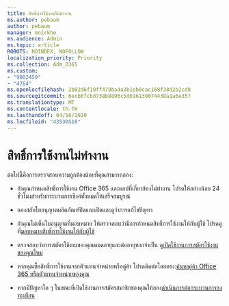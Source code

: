 ```yaml
---
title: สิทธิ์การใช้งานไม่ทํางาน
ms.author: pebaum
author: pebaum
manager: mnirkhe
ms.audience: Admin
ms.topic: article
ROBOTS: NOINDEX, NOFOLLOW
localization_priority: Priority
ms.collection: Adm_O365
ms.custom:
- "9002459"
- "4764"
ms.openlocfilehash: 2b82d6f19ff479ba4a3b1eb0cac168f38d2b2cd8
ms.sourcegitcommit: 6ecb6fcbd738b8896c5d616130074438a1a6e357
ms.translationtype: MT
ms.contentlocale: th-TH
ms.lasthandoff: 04/16/2020
ms.locfileid: "43530510"
---
```

# <a name="license-not-working"></a>สิทธิ์การใช้งานไม่ทํางาน

ต่อไปนี้คือการตรวจสอบความถูกต้องน้อยที่คุณสามารถลอง:

- ถ้าคุณกําหนดสิทธิ์การใช้งาน Office 365 และแอปที่เกี่ยวข้องไม่ทํางาน โปรดให้อย่างน้อย 24 ชั่วโมงสําหรับกระบวนการซิงค์ทั้งหมดให้เสร็จสมบูรณ์ 

- ลองสลับใบอนุญาตผลิตภัณฑ์ปิดและเปิดและดูว่าการแก้ไขปัญหา 

- ถ้าคุณไม่เห็นใบอนุญาตที่มอบหมาย ให้ตรวจสอบว่ามีการกําหนดสิทธิ์การใช้งานให้กับผู้ใช้ โปรดดูที่[มอบหมายสิทธิ์การใช้งานให้กับผู้ใช้](https://docs.microsoft.com/en-us/microsoft-365/admin/manage/assign-licenses-to-users?view=o365-worldwide)

- ตรวจสอบว่าการสมัครใช้งานของคุณหมดอายุและต่ออายุหากจําเป็น ดู[เปิดใช้งานการสมัครใช้งานของคุณใหม่](https://docs.microsoft.com/alchemyinsights/reactivate-your-subscription) 

- หากคุณซื้อสิทธิ์การใช้งานจากตัวแทนจําหน่ายหรือคู่ค้า โปรดติดต่อโดยตรง:[ค้นหาคู่ค้า Office 365 หรือตัวแทนจําหน่ายของคุณ](https://docs.microsoft.com//microsoft-365/admin/manage/find-your-partner-or-reseller)

- หากมีปัญหาใด ๆ ในขณะที่เปิดใช้งานการสมัครสมาชิกของคุณให้ลอง[ดําเนินการต่อกระบวนการลงทะเบียน](https://go.microsoft.com/fwlink/?linkid=2126800)
